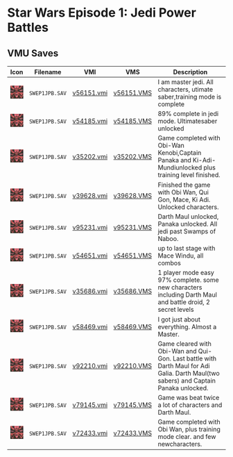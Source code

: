 # Star Wars Episode 1: Jedi Power Battles

## VMU Saves

| Icon | Filename | VMI | VMS | Description |
|------|----------|-----|-----|-------------|
| ![Star Wars Episode 1: Jedi Power Battles](../icons/SWEP1JPB.SAV.GIF) | `SWEP1JPB.SAV` | [v56151.vmi](v56151.vmi) | [v56151.VMS](v56151.VMS) | I am master jedi. All characters, utimate saber,training mode is complete  |
| ![Star Wars Episode 1: Jedi Power Battles](../icons/SWEP1JPB.SAV.GIF) | `SWEP1JPB.SAV` | [v54185.vmi](v54185.vmi) | [v54185.VMS](v54185.VMS) | 89% complete in jedi mode. Ultimatesaber unlocked  |
| ![Star Wars Episode 1: Jedi Power Battles](../icons/SWEP1JPB.SAV.GIF) | `SWEP1JPB.SAV` | [v35202.vmi](v35202.vmi) | [v35202.VMS](v35202.VMS) | Game completed with Obi-Wan Kenobi,Captain Panaka and Ki-Adi-Mundiunlocked plus training level finished.  |
| ![Star Wars Episode 1: Jedi Power Battles](../icons/SWEP1JPB.SAV.GIF) | `SWEP1JPB.SAV` | [v39628.vmi](v39628.vmi) | [v39628.VMS](v39628.VMS) | Finished the game with Obi Wan, Qui Gon, Mace, Ki Adi. Unlocked characters.   |
| ![Star Wars Episode 1: Jedi Power Battles](../icons/SWEP1JPB.SAV.GIF) | `SWEP1JPB.SAV` | [v95231.vmi](v95231.vmi) | [v95231.VMS](v95231.VMS) | Darth Maul unlocked, Panaka unlocked. All jedi past Swamps of Naboo.  |
| ![Star Wars Episode 1: Jedi Power Battles](../icons/SWEP1JPB.SAV.GIF) | `SWEP1JPB.SAV` | [v54651.vmi](v54651.vmi) | [v54651.VMS](v54651.VMS) | up to last stage with Mace Windu, all combos  |
| ![Star Wars Episode 1: Jedi Power Battles](../icons/SWEP1JPB.SAV.GIF) | `SWEP1JPB.SAV` | [v35686.vmi](v35686.vmi) | [v35686.VMS](v35686.VMS) | 1 player mode easy 97% complete. some new characters including Darth Maul and battle droid, 2 secret levels  |
| ![Star Wars Episode 1: Jedi Power Battles](../icons/SWEP1JPB.SAV.GIF) | `SWEP1JPB.SAV` | [v58469.vmi](v58469.vmi) | [v58469.VMS](v58469.VMS) | I got just about everything. Almost a Master.  |
| ![Star Wars Episode 1: Jedi Power Battles](../icons/SWEP1JPB.SAV.GIF) | `SWEP1JPB.SAV` | [v92210.vmi](v92210.vmi) | [v92210.VMS](v92210.VMS) | Game cleared with Obi-Wan and Qui-Gon. Last battle with Darth Maul for Adi Galia. Darth Maul(two sabers) and Captain Panaka unlocked.  |
| ![Star Wars Episode 1: Jedi Power Battles](../icons/SWEP1JPB.SAV.GIF) | `SWEP1JPB.SAV` | [v79145.vmi](v79145.vmi) | [v79145.VMS](v79145.VMS) | Game was beat twice a lot of characters and Darth Maul.  |
| ![Star Wars Episode 1: Jedi Power Battles](../icons/SWEP1JPB.SAV.GIF) | `SWEP1JPB.SAV` | [v72433.vmi](v72433.vmi) | [v72433.VMS](v72433.VMS) | Game completed with Obi Wan, plus training mode clear. and few newcharacters.  |
